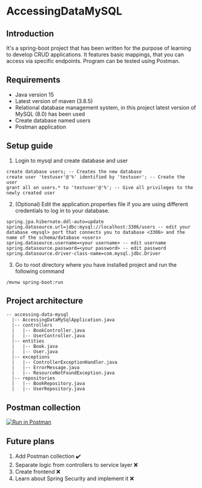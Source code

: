 # AccessingDataMySQL

## Introduction

It's a spring-boot project that has been written for the purpose of learning to develop CRUD applications. It features basic mappings, that you can access via specific endpoints. Program can be tested using Postman.

## Requirements

- Java version 15
- Latest version of maven (3.8.5)
- Relational database management system, in this project latest version of MySQL (8.0) has been used
- Create database named users
- Postman application

## Setup guide
1. Login to mysql and create database and user
```
create database users; -- Creates the new database
create user 'testuser'@'%' identified by 'testuser'; -- Create the user
grant all on users.* to 'testuser'@'%'; -- Give all privileges to the newly created user
```
2. (Optional) Edit the application.properties file if you are using different credentials to log in to your database.
```
spring.jpa.hibernate.ddl-auto=update
spring.datasource.url=jdbc:mysql://localhost:3306/users -- edit your database <mysql> port that connects you to database <3306> and the name of the schema/database <users> 
spring.datasource.username=<your username> -- edit username
spring.datasource.password=<your password> -- edit password
spring.datasource.driver-class-name=com.mysql.jdbc.Driver
```
3. Go to root directory where you have installed project and run the following command
```
/mvnw spring-boot:run
```

## Project architecture

```
-- accessing-data-mysql
  |-- AccessingDataMySqlApplication.java
  |-- controllers
  |   |-- BookController.java
  |   |-- UserController.java
  |-- entities
  |   |-- Book.java
  |   |-- User.java
  |-- exceptions
  |   |-- ControllerExceptionHandler.java
  |   |-- ErrorMessage.java
  |   |-- ResourceNotFoundException.java
  |-- repositories
  |   |-- BookRepository.java
  |   |-- UserRepository.java
```

## Postman collection
[![Run in Postman](https://run.pstmn.io/button.svg)](https://app.getpostman.com/run-collection/2cdd5c955c11b958dc85?action=collection%2Fimport)

## Future plans
1. Add Postman collection :heavy_check_mark:
2. Separate logic from controllers to service layer :x:
3. Create frontend :x:
4. Learn about Spring Security and implement it :x:
